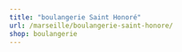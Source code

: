 ```yaml
---
title: "boulangerie Saint Honoré"
url: /marseille/boulangerie-saint-honore/
shop: boulangerie
---
```

